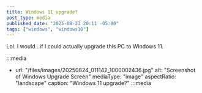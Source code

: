 ```yaml
---
title: Windows 11 upgrade?
post_type: media
published_date: "2025-08-23 20:11 -05:00"
tags: ["windows", "windows10"]
---
```


Lol. I would...if I could actually upgrade this PC to Windows 11.

:::media
- url: "/files/images/20250824_011142_1000002436.jpg"
  alt: "Screenshot of Windows Upgrade Screen"
  mediaType: "image"
  aspectRatio: "landscape"
  caption: "Windows 11 upgrade?"
:::media
